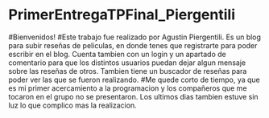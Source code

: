 # PrimerEntregaTPFinal_Piergentili

#Bienvenidos!
#Este trabajo fue realizado por Agustin Piergentili. Es un blog para subir reseñas de peliculas, en donde tenes que registrarte para poder escribir en el blog. Cuenta tambien con un login y un apartado de comentario para que los distintos usuarios puedan dejar algun mensaje sobre las reseñas de otros. Tambien tiene un buscador de reseñas para poder ver las que se fueron realizando.
#Me quede corto de tiempo, ya que es mi primer acercamiento a la programacion y los compañeros que me tocaron en el grupo no se presentaron. Los ultimos dias tambien estuve sin luz lo que complico mas la realizacion.
